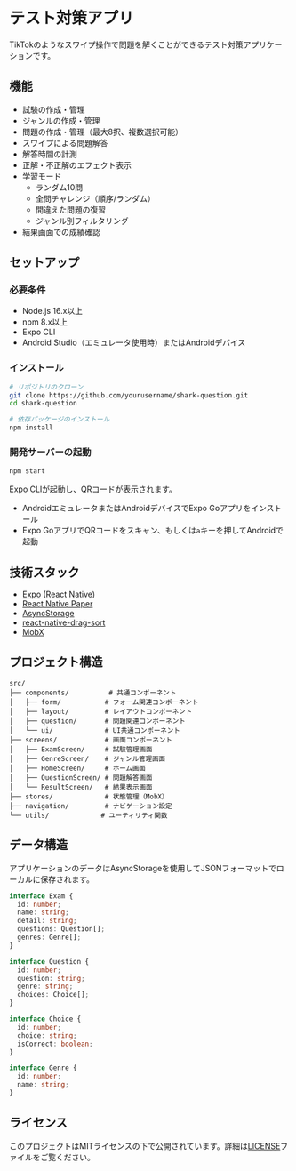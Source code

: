 # テスト対策アプリ

TikTokのようなスワイプ操作で問題を解くことができるテスト対策アプリケーションです。

## 機能

- 試験の作成・管理
- ジャンルの作成・管理
- 問題の作成・管理（最大8択、複数選択可能）
- スワイプによる問題解答
- 解答時間の計測
- 正解・不正解のエフェクト表示
- 学習モード
  - ランダム10問
  - 全問チャレンジ（順序/ランダム）
  - 間違えた問題の復習
  - ジャンル別フィルタリング
- 結果画面での成績確認

## セットアップ

### 必要条件

- Node.js 16.x以上
- npm 8.x以上
- Expo CLI
- Android Studio（エミュレータ使用時）またはAndroidデバイス

### インストール

```bash
# リポジトリのクローン
git clone https://github.com/yourusername/shark-question.git
cd shark-question

# 依存パッケージのインストール
npm install
```

### 開発サーバーの起動

```bash
npm start
```

Expo CLIが起動し、QRコードが表示されます。

- AndroidエミュレータまたはAndroidデバイスでExpo Goアプリをインストール
- Expo GoアプリでQRコードをスキャン、もしくは`a`キーを押してAndroidで起動

## 技術スタック

- [Expo](https://expo.dev/) (React Native)
- [React Native Paper](https://callstack.github.io/react-native-paper/)
- [AsyncStorage](https://react-native-async-storage.github.io/async-storage/)
- [react-native-drag-sort](https://github.com/computerjazz/react-native-drag-sort)
- [MobX](https://mobx.js.org/)

## プロジェクト構造

```
src/
├── components/          # 共通コンポーネント
│   ├── form/           # フォーム関連コンポーネント
│   ├── layout/         # レイアウトコンポーネント
│   ├── question/       # 問題関連コンポーネント
│   └── ui/             # UI共通コンポーネント
├── screens/            # 画面コンポーネント
│   ├── ExamScreen/     # 試験管理画面
│   ├── GenreScreen/    # ジャンル管理画面
│   ├── HomeScreen/     # ホーム画面
│   ├── QuestionScreen/ # 問題解答画面
│   └── ResultScreen/   # 結果表示画面
├── stores/             # 状態管理（MobX）
├── navigation/         # ナビゲーション設定
└── utils/             # ユーティリティ関数

```

## データ構造

アプリケーションのデータはAsyncStorageを使用してJSONフォーマットでローカルに保存されます。

```typescript
interface Exam {
  id: number;
  name: string;
  detail: string;
  questions: Question[];
  genres: Genre[];
}

interface Question {
  id: number;
  question: string;
  genre: string;
  choices: Choice[];
}

interface Choice {
  id: number;
  choice: string;
  isCorrect: boolean;
}

interface Genre {
  id: number;
  name: string;
}
```

## ライセンス

このプロジェクトはMITライセンスの下で公開されています。詳細は[LICENSE](LICENSE)ファイルをご覧ください。
